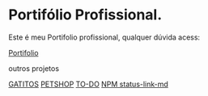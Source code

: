 # Portifólio Profissional.

Este é meu Portifolio profissional, qualquer dúvida acess:

[Portifolio](https://my-procfile.vercel.app/)

outros projetos

[GATITOS](https://secret-garden-28387.herokuapp.com/login)
[PETSHOP](https://hidden-coast-70894.herokuapp.com/)
[TO-DO](https://tranquil-garden-45649.herokuapp.com/)
[NPM status-link-md](https://www.npmjs.com/package/status-link-md)